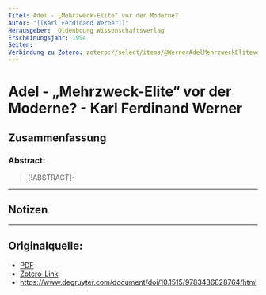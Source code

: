 ```yaml
---
Titel: Adel - „Mehrzweck-Elite“ vor der Moderne?
Autor: "[[Karl Ferdinand Werner]]"
Herausgeber:  Oldenbourg Wissenschaftsverlag
Erscheinungsjahr: 1994
Seiten: 
Verbindung zu Zotero: zotero://select/items/@WernerAdelMehrzweckElitevorModerne
---
```

# Adel - „Mehrzweck-Elite“ vor der Moderne? - Karl Ferdinand Werner

## Zusammenfassung
### Abstract:
> [!ABSTRACT]-
> 

---
## Notizen


---

## Originalquelle:
- [PDF](WernerAdelMehrzweckElitevorModerne.pdf)
- [Zotero-Link](zotero://select/items/@WernerAdelMehrzweckElitevorModerne)
- https://www.degruyter.com/document/doi/10.1515/9783486828764/html
